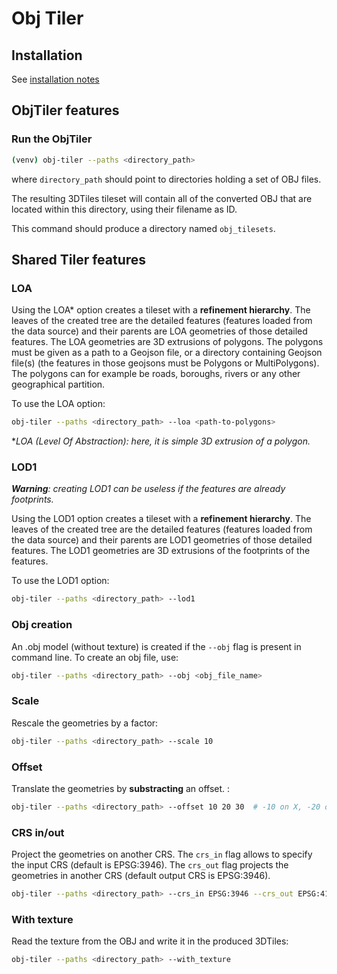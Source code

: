 # Obj Tiler

## Installation

See [installation notes](https://github.com/VCityTeam/py3dtilers/blob/master/README.md)

## ObjTiler features

### Run the ObjTiler

```bash
(venv) obj-tiler --paths <directory_path>
```

where `directory_path` should point to directories holding a set of OBJ files.

The resulting 3DTiles tileset will contain all of the converted OBJ that are
located within this directory, using their filename as ID.

This command should produce a directory named `obj_tilesets`.

## Shared Tiler features

### LOA

Using the LOA\* option creates a tileset with a __refinement hierarchy__. The leaves of the created tree are the detailed features (features loaded from the data source) and their parents are LOA geometries of those detailed features. The LOA geometries are 3D extrusions of polygons. The polygons must be given as a path to a Geojson file, or a directory containing Geojson file(s) (the features in those geojsons must be Polygons or MultiPolygons). The polygons can for example be roads, boroughs, rivers or any other geographical partition.

To use the LOA option:

```bash
obj-tiler --paths <directory_path> --loa <path-to-polygons>
```

\*_LOA (Level Of Abstraction): here, it is simple 3D extrusion of a polygon._

### LOD1

___Warning__: creating LOD1 can be useless if the features are already footprints._

Using the LOD1 option creates a tileset with a __refinement hierarchy__. The leaves of the created tree are the detailed features (features loaded from the data source) and their parents are LOD1 geometries of those detailed features. The LOD1 geometries are 3D extrusions of the footprints of the features.

To use the LOD1 option:

```bash
obj-tiler --paths <directory_path> --lod1
```

### Obj creation

An .obj model (without texture) is created if the `--obj` flag is present in command line. To create an obj file, use:

```bash
obj-tiler --paths <directory_path> --obj <obj_file_name>
```

### Scale

Rescale the geometries by a factor:

```bash
obj-tiler --paths <directory_path> --scale 10
```

### Offset

Translate the geometries by __substracting__ an offset. :

```bash
obj-tiler --paths <directory_path> --offset 10 20 30  # -10 on X, -20 on Y, -30 on Z
```

### CRS in/out

Project the geometries on another CRS. The `crs_in` flag allows to specify the input CRS (default is EPSG:3946). The `crs_out` flag projects the geometries in another CRS (default output CRS is EPSG:3946).

```bash
obj-tiler --paths <directory_path> --crs_in EPSG:3946 --crs_out EPSG:4171
```

### With texture

Read the texture from the OBJ and write it in the produced 3DTiles:

```bash
obj-tiler --paths <directory_path> --with_texture
```

